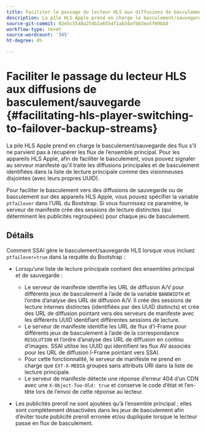 ```yaml
---
title: Faciliter le passage du lecteur HLS aux diffusions de basculement/sauvegarde
description: La pile HLS Apple prend en charge le basculement/sauvegarde des flux s’il ne parvient pas à récupérer les flux de l’ensemble principal. Pour les appareils HLS Apple, afin de faciliter le basculement, vous pouvez signaler au serveur manifeste qu’il traite les diffusions principales et de basculement identifiées dans la liste de lecture principale comme des visionneuses disjointes (avec leurs propres UUID).
source-git-commit: 02ebc3548a254b2a6554f1ab34afbb3ea5f09bb8
workflow-type: tm+mt
source-wordcount: '345'
ht-degree: 0%

---
```


# Faciliter le passage du lecteur HLS aux diffusions de basculement/sauvegarde {#facilitating-hls-player-switching-to-failover-backup-streams}

La pile HLS Apple prend en charge le basculement/sauvegarde des flux s’il ne parvient pas à récupérer les flux de l’ensemble principal. Pour les appareils HLS Apple, afin de faciliter le basculement, vous pouvez signaler au serveur manifeste qu’il traite les diffusions principales et de basculement identifiées dans la liste de lecture principale comme des visionneuses disjointes (avec leurs propres UUID).

Pour faciliter le basculement vers des diffusions de sauvegarde ou de basculement sur des appareils HLS Apple, vous pouvez spécifier la variable `ptfailover` dans l’URL du Bootstrap. Si vous fournissez ce paramètre, le serveur de manifeste crée des sessions de lecture distinctes (qui déterminent les publicités regroupées) pour chaque jeu de basculement.

## Détails

Comment SSAI gère le basculement/sauvegarde HLS lorsque vous incluez `ptfailover=true` dans la requête du Bootstrap :

* Lorsqu’une liste de lecture principale contient des ensembles principal et de sauvegarde :

   * Le serveur de manifeste identifie les URL de diffusion A/V pour différents jeux de basculement à l’aide de la variable `BANDWIDTH` et l’ordre d’analyse des URL de diffusion A/V. Il crée des sessions de lecture internes distinctes (identifiées par des UUID distincts) et crée des URL de diffusion pointant vers des serveurs de manifeste avec les différents UUID identifiant différentes sessions de lecture.
   * Le serveur de manifeste identifie les URL de flux d’I-Frame pour différents jeux de basculement à l’aide de la correspondance `RESOLUTION` et l’ordre d’analyse des URL de diffusion en continu d’images. SSAI utilise les UUID qui identifient les flux AV associés pour les URL de diffusion I-Frame pointant vers SSAI.
   * Pour cette fonctionnalité, le serveur de manifeste ne prend en charge que `EXT-X-MEDIA` groupes sans attributs URI dans la liste de lecture principale.
   * Le serveur de manifeste détecte une réponse d’erreur 404 d’un CDN avec une `X-Object-Too-Old: true` et conserve le code d’état et l’en-tête lors de l’envoi de cette réponse au lecteur.

* Les publicités preroll ne sont ajoutées qu’à l’ensemble principal ; elles sont complètement désactivées dans les jeux de basculement afin d’éviter toute publicité preroll erronée et/ou dupliquée lorsque le lecteur passe en flux de basculement.
